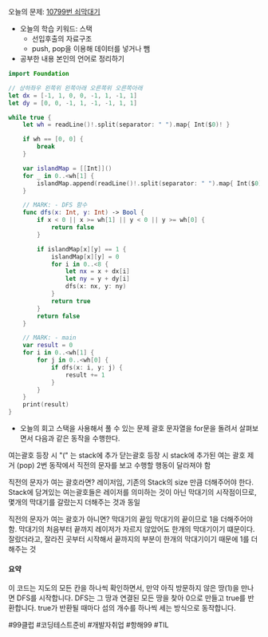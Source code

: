 오늘의 문제: [10799번 쇠막대기](https://www.acmicpc.net/problem/10799)
- 오늘의 학습 키워드: 스택
  - 선입후출의 자료구조
  - push, pop을 이용해 데이터를 넣거나 뺌
- 공부한 내용 본인의 언어로 정리하기
```swift
import Foundation

// 상하좌우 왼쪽위 왼쪽아래 오른쪽위 오른쪽아래
let dx = [-1, 1, 0, 0, -1, 1, -1, 1]
let dy = [0, 0, -1, 1, -1, -1, 1, 1]

while true {
    let wh = readLine()!.split(separator: " ").map{ Int($0)! }

    if wh == [0, 0] {
        break
    }

    var islandMap = [[Int]]()
    for _ in 0..<wh[1] {
        islandMap.append(readLine()!.split(separator: " ").map{ Int($0)! })
    }

    // MARK: - DFS 함수
    func dfs(x: Int, y: Int) -> Bool {
        if x < 0 || x >= wh[1] || y < 0 || y >= wh[0] {
            return false
        }

        if islandMap[x][y] == 1 {
            islandMap[x][y] = 0
            for i in 0..<8 {
                let nx = x + dx[i]
                let ny = y + dy[i]
                dfs(x: nx, y: ny)
            }
            return true
        }
        return false
    }

    // MARK: - main
    var result = 0
    for i in 0..<wh[1] {
        for j in 0..<wh[0] {
            if dfs(x: i, y: j) {
                result += 1
            }
        }
    }
    print(result)
}
```
- 오늘의 회고
스택을 사용해서 풀 수 있는 문제
괄호 문자열을 for문을 돌려서 살펴보면서 다음과 같은 동작을 수행한다.

여는괄호 등장 시 "(" 는 stack에 추가
닫는괄호 등장 시 stack에 추가된 여는 괄호 제거 (pop)
2번 동작에서 직전의 문자를 보고 수행할 행동이 달라져야 함

직전의 문자가 여는 괄호라면?
레이저임, 기존의 Stack의 size 만큼 더해주어야 한다.
Stack에 담겨있는 여는괄호들은 레이저를 의미하는 것이 아닌 막대기의 시작점이므로, 몇개의 막대기를 갈랐는지 더해주는 것과 동일

직전의 문자가 여는 괄호가 아니면?
막대기의 끝임
막대기의 끝이므로 1을 더해주어야 함.
막대기의 처음부터 끝까지 레이저가 자르지 않았어도 한개의 막대기이기 떄문이다.
잘랐더라고, 잘라진 곳부터 시작해서 끝까지의 부분이 한개의 막대기이기 때문에 1를 더해주는 것
#### 요약
이 코드는 지도의 모든 칸을 하나씩 확인하면서, 만약 아직 방문하지 않은 땅(1)을 만나면 DFS를 시작합니다. DFS는 그 땅과 연결된 모든 땅을 찾아 0으로 만들고 true를 반환합니다. true가 반환될 때마다 섬의 개수를 하나씩 세는 방식으로 동작합니다.

#99클럽 #코딩테스트준비 #개발자취업 #항해99 #TIL